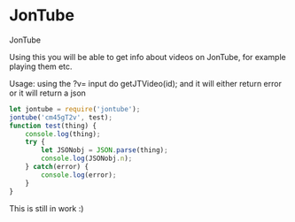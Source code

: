 # JonTube
JonTube

Using this you will be able to get info about videos on JonTube, for example playing them etc.

Usage:
using the ?v= input do
getJTVideo(id);
and it will either return error or it will return a json
```javascript
let jontube = require('jontube');
jontube('cm45gT2v', test);
function test(thing) {
	console.log(thing);
	try {
		let JSONobj = JSON.parse(thing);
		console.log(JSONobj.n);
	} catch(error) {
		console.log(error);
	}
}
```

This is still in work :)

